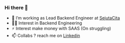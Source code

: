 ### Hi there 👋

- 🔭 I’m working as Lead Backend Engineer at [SejutaCita](https://sejutacita.id/)
- 👨‍💻 Interest in Backend Engineering
- ⚡ Interest make money with SAAS (On struggling)
- 📫 Collabs ? reach me on [Linkedin](https://www.jenius.com/en)


<!--
**mcholismalik/mcholismalik** is a ✨ _special_ ✨ repository because its `README.md` (this file) appears on your GitHub profile.

Here are some ideas to get you started:

- 🔭 I’m currently working on ...
- 🌱 I’m currently learning ...
- 👯 I’m looking to collaborate on ...
- 🤔 I’m looking for help with ...
- 💬 Ask me about ...
- 📫 How to reach me: ...
- 😄 Pronouns: ...
- ⚡ Fun fact: ...
-->
